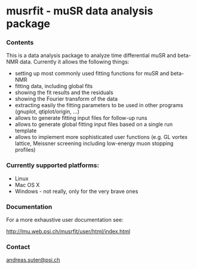# musrfit - muSR data analysis package #

### Contents ###

This is a data analysis package to analyze time differential muSR and beta-NMR data. 
Currently it allows the following things:

* setting up most commonly used fitting functions for muSR and beta-NMR
* fitting data, including global fits
* showing the fit results and the residuals
* showing the Fourier transform of the data
* extracting easily the fitting parameters to be used in other programs (gnuplot, qtiplot/origin, ...)
* allows to generate fitting input files for follow-up runs
* allows to generate global fitting input files based on a single run template
* allows to implement more sophisticated user functions 
  (e.g. GL vortex lattice, Meissner screening including low-energy muon stopping profiles)

### Currently supported platforms: ###

* Linux
* Mac OS X
* Windows - not really, only for the very brave ones

### Documentation ####

For a more exhaustive user documentation see:

  http://lmu.web.psi.ch/musrfit/user/html/index.html

### Contact ###

<andreas.suter@psi.ch>

